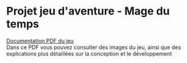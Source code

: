 # Projet jeu d'aventure - Mage du temps
[Documentation PDF du jeu](https://github.com/Gregory-Nam/Jeu-d-aventure-projet-L3I/blob/master/Documentation/Rendu/BEVILACQUA_CHALIK_MBAYE_NAM_RENDU_2020.pdf) </br>
Dans ce PDF vous pouvez consulter des images du jeu, ainsi que des explications plus détaillées sur la conception et le développement 

